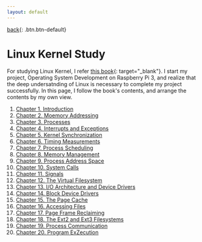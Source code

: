 ```yaml
---
layout: default
---
```

[back](../../smain){: .btn.btn-default}

# Linux Kernel Study

For studying Linux Kernel, I refer [this book](http://shop.oreilly.com/product/9780596005658.do){: target="_blank"}. I start my project, Operating System Development on Raspberry Pi 3, and realize that the deep undersatnding of Linux is necessary to complete my project successfully. In this page, I follow the book's contents, and arrange the contents by my own view. 

1. [Chapter 1. Introduction]()
1. [Chapter 2. Moemory Addressing]()
1. [Chapter 3. Processes]()
1. [Chapter 4. Interrupts and Exceptions]()
1. [Chapter 5. Kernel Synchronization]()
1. [Chapter 6. Timing Measurements]()
1. [Chapter 7. Process Scheduling]()
1. [Chapter 8. Memory Management]()
1. [Chapter 9. Process Address Space]()
1. [Chapter 10. System Calls]()
1. [Chapter 11. Signals]()
1. [Chapter 12. The Virtual Filesystem]()
1. [Chapter 13. I/O Architecture and Device Drivers]()
1. [Chapter 14. Block Device Drivers]()
1. [Chapter 15. The Page Cache]()
1. [Chapter 16. Accessing Files]()
1. [Chapter 17. Page Frame Reclaiming]()
1. [Chapter 18. The Ext2 and Ext3 Filesystems]()
1. [Chapter 19. Process Communication]()
1. [Chapter 20. Program ExZecution]()